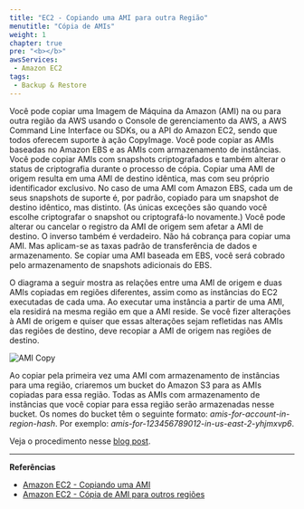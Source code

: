 ```yaml
---
title: "EC2 - Copiando uma AMI para outra Região"
menutitle: "Cópia de AMIs"
weight: 1
chapter: true
pre: "<b></b>"
awsServices:
 - Amazon EC2
tags: 
 - Backup & Restore
---
```


Você pode copiar uma Imagem de Máquina da Amazon (AMI) na ou para outra região da AWS usando o Console de gerenciamento da AWS, a AWS Command Line Interface ou SDKs, ou a API do Amazon EC2, sendo que todos oferecem suporte à ação CopyImage. Você pode copiar as AMIs baseadas no Amazon EBS e as AMIs com armazenamento de instâncias. Você pode copiar AMIs com snapshots criptografados e também alterar o status de criptografia durante o processo de cópia.
Copiar uma AMI de origem resulta em uma AMI de destino idêntica, mas com seu próprio identificador exclusivo. No caso de uma AMI com Amazon EBS, cada um de seus snapshots de suporte é, por padrão, copiado para um snapshot de destino idêntico, mas distinto. (As únicas exceções são quando você escolhe criptografar o snapshot ou criptografá-lo novamente.) Você pode alterar ou cancelar o registro da AMI de origem sem afetar a AMI de destino. O inverso também é verdadeiro.
Não há cobrança para copiar uma AMI. Mas aplicam-se as taxas padrão de transferência de dados e armazenamento. Se copiar uma AMI baseada em EBS, você será cobrado pelo armazenamento de snapshots adicionais do EBS.

O diagrama a seguir mostra as relações entre uma AMI de origem e duas AMIs copiadas em regiões diferentes, assim como as instâncias do EC2 executadas de cada uma. Ao executar uma instância a partir de uma AMI, ela residirá na mesma região em que a AMI reside. Se você fizer alterações à AMI de origem e quiser que essas alterações sejam refletidas nas AMIs das regiões de destino, deve recopiar a AMI de origem nas regiões de destino.

![AMI Copy](/images/ec2-ami-copy.png)

Ao copiar pela primeira vez uma AMI com armazenamento de instâncias para uma região, criaremos um bucket do Amazon S3 para as AMIs copiadas para essa região. Todas as AMIs com armazenamento de instâncias que você copiar para essa região serão armazenadas nesse bucket. Os nomes do bucket têm o seguinte formato: *amis-for-account-in-region-hash*. Por exemplo: *amis-for-123456789012-in-us-east-2-yhjmxvp6*.

Veja o procedimento nesse [blog post](https://aws.amazon.com/blogs/aws/ec2-ami-copy-between-regions/).


---
**Referências**
- [Amazon EC2 - Copiando uma AMI](https://docs.aws.amazon.com/pt_br/AWSEC2/latest/UserGuide/CopyingAMIs.html)
- [Amazon EC2 - Cópia de AMI para outros regiões](https://aws.amazon.com/pt/premiumsupport/knowledge-center/copy-ami-region/)

